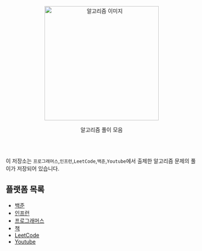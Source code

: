 <p align='center'>
  <image src="./algo.png" alt='알고리즘 이미지' width="300" />
</p>

<p align='center' font-weight='600'>
알고리즘 풀이 모음
</p>

<br>
<br>

이 저장소는 `프로그래머스`,`인프런`,`LeetCode`,`백준`,`Youtube`에서 출제한 알고리즘 문제의 풀이가 저장되어 있습니다.

## 플랫폼 목록

- [백준](baekjoon)
- [인프런](inflearn)
- [프로그래머스](programmers)
- [책](book)
- [LeetCode](leetcode)
- [Youtube](youtube)
